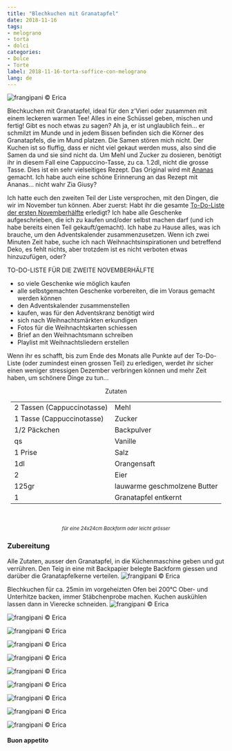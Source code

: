 ```yaml
---
title: "Blechkuchen mit Granatapfel"
date: 2018-11-16
tags:
- melograno
- torta
- dolci
categories:
- Dolce
- Torte
label: 2018-11-16-torta-soffice-con-melograno
lang: de
---
```

![](../2018-11-16-torta-soffice-con-melograno/header.jpg "frangipani © Erica")

Blechkuchen mit Granatapfel, ideal für den z'Vieri oder zusammen mit einem leckeren warmen Tee! Alles in eine Schüssel geben, mischen und fertig! Gibt es noch etwas zu sagen? Ah ja, er ist unglaublich fein... er schmilzt im Munde und in jedem Bissen befinden sich die Körner des Granatapfels, die im Mund platzen. Die Samen stören mich nicht. Der Kuchen ist so fluffig, dass er nicht viel gekaut werden muss, also sind die Samen da und sie sind nicht da. Um Mehl und Zucker zu dosieren, benötigt ihr in diesem Fall eine Cappuccino-Tasse, zu ca. 1.2dl, nicht die grosse Tasse. Dies ist ein sehr vielseitiges Rezept. Das Original wird mit <a href="https://frangipani.raiano.ch/2015-04-16-torta-all-ananas-sofficissima/" target="_blank">Ananas</a> gemacht. Ich habe auch eine schöne Erinnerung an das Rezept mit Ananas... nicht wahr Zia Giusy?

Ich hatte euch den zweiten Teil der Liste versprochen, mit den Dingen, die wir im November tun können. Aber zuerst: Habt ihr die gesamte <a href="https://frangipani.raiano.ch/2018-11-06-fluffosa-vegana-con-pere-e-cioccolato-de/" target="_blank">To-Do-Liste der ersten Novemberhälfte</a> erledigt? Ich habe alle Geschenke aufgeschrieben, die ich zu kaufen und/oder selbst machen darf (und ich habe bereits einen Teil gekauft/gemacht). Ich habe zu Hause alles, was ich brauche, um den Adventskalender zusammenzusetzen. Wenn ich zwei Minuten Zeit habe, suche ich nach Weihnachtsinspirationen und betreffend Deko, es fehlt nichts, aber trotzdem ist es nicht verboten etwas hinzuzufügen, oder?

TO-DO-LISTE FÜR DIE ZWEITE NOVEMBERHÄLFTE

- so viele Geschenke wie möglich kaufen
- alle selbstgemachten Geschenke vorbereiten, die im Voraus gemacht werden können
- den Adventskalender zusammenstellen
- kaufen, was für den Adventskranz benötigt wird
- sich nach Weihnachtsmärkten erkundigen
- Fotos für die Weihnachtskarten schiessen
- Brief an den Weihnachtsmann schreiben
- Playlist mit Weihnachtsliedern erstellen

Wenn ihr es schafft, bis zum Ende des Monats alle Punkte auf der To-Do-Liste (oder zumindest einen grossen Teil) zu erledigen, werdet ihr sicher einen weniger stressigen Dezember verbringen können und mehr Zeit haben, um schönere Dinge zu tun...

<div id="wrapper" style="text-align: center">
  <div id="yourdiv" style="display: inline-block;">
    <div class="ingredients">
      <div class="ingredients-title">Zutaten</div>
      <table>
        <tbody>
          </tr>
          <tr>
            <td>2 Tassen (Cappuccinotasse)</td>
            <td>Mehl</td>
          </tr>
          <tr>
            <td>1 Tasse (Cappuccinotasse)</td>
            <td>Zucker</td>
          </tr>
          <tr>
            <td>1/2 Päckchen</td>
            <td>Backpulver</td>
          </tr>
          <tr>
            <td>qs</td>
            <td>Vanille</td>
          </tr>
          <tr>
            <td>1 Prise</td>
            <td>Salz</td>
          </tr>
          <tr>
            <td>1dl</td>
            <td>Orangensaft</td>
           </tr>
          <tr>
            <td>2</td>
            <td>Eier</td>
          </tr>
          <tr>
            <td>125gr</td>
            <td>lauwarme geschmolzene Butter</td>
          </tr>
          <tr>
            <td>1</td>
            <td>Granatapfel entkernt</td>
          </tr>
        </tbody>
      </table>
      <br></br>
      <i class="pull-right" style="font-size: 80%;">für eine 24x24cm Backform oder leicht grösser</i>
    </div>
  </div>
</div>


<h3>
  <font color="grey">
    <i class="fa fa-cogs"></i>
  </font> Zubereitung
</h3>

Alle Zutaten, ausser den Granatapfel, in die Küchenmaschine geben und gut verrühren. Den Teig in eine mit Backpapier belegte Backform giessen und darüber die Granatapfelkerne verteilen.
![](../2018-11-16-torta-soffice-con-melograno/teglia.jpg "frangipani © Erica")

Blechkuchen für ca. 25min im vorgeheizten Ofen bei 200°C Ober- und Unterhitze backen, immer Stäbchenprobe machen. Kuchen auskühlen lassen dann in Vierecke schneiden.
![](../2018-11-16-torta-soffice-con-melograno/risultato1.jpg "frangipani © Erica")

![](../2018-11-16-torta-soffice-con-melograno/risultato2.jpg "frangipani © Erica")

![](../2018-11-16-torta-soffice-con-melograno/risultato3.jpg "frangipani © Erica")

![](../2018-11-16-torta-soffice-con-melograno/risultato4.jpg "frangipani © Erica")

![](../2018-11-16-torta-soffice-con-melograno/risultato5.jpg "frangipani © Erica")

![](../2018-11-16-torta-soffice-con-melograno/risultato6.jpg "frangipani © Erica")

![](../2018-11-16-torta-soffice-con-melograno/risultato7.jpg "frangipani © Erica")

![](../2018-11-16-torta-soffice-con-melograno/risultato8.jpg "frangipani © Erica")

![](../2018-11-16-torta-soffice-con-melograno/risultato9.jpg "frangipani © Erica")

![](../2018-11-16-torta-soffice-con-melograno/risultato10.jpg "frangipani © Erica")

<h4>Buon appetito
  <font color="red">
    <i class="fa fa-smile-o"></i>
  </font>
</h4>
